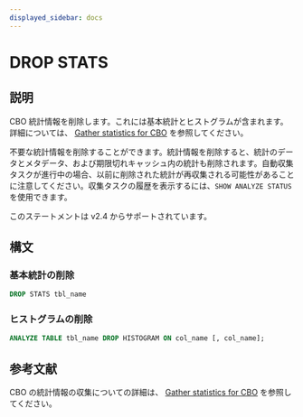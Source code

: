 ```yaml
---
displayed_sidebar: docs
---
```


# DROP STATS

## 説明

CBO 統計情報を削除します。これには基本統計とヒストグラムが含まれます。詳細については、 [Gather statistics for CBO](../../../using_starrocks/Cost_based_optimizer.md#basic-statistics) を参照してください。

不要な統計情報を削除することができます。統計情報を削除すると、統計のデータとメタデータ、および期限切れキャッシュ内の統計も削除されます。自動収集タスクが進行中の場合、以前に削除された統計が再収集される可能性があることに注意してください。収集タスクの履歴を表示するには、`SHOW ANALYZE STATUS` を使用できます。

このステートメントは v2.4 からサポートされています。

## 構文

### 基本統計の削除

```SQL
DROP STATS tbl_name
```

### ヒストグラムの削除

```SQL
ANALYZE TABLE tbl_name DROP HISTOGRAM ON col_name [, col_name];
```

## 参考文献

CBO の統計情報の収集についての詳細は、 [Gather statistics for CBO](../../../using_starrocks/Cost_based_optimizer.md) を参照してください。